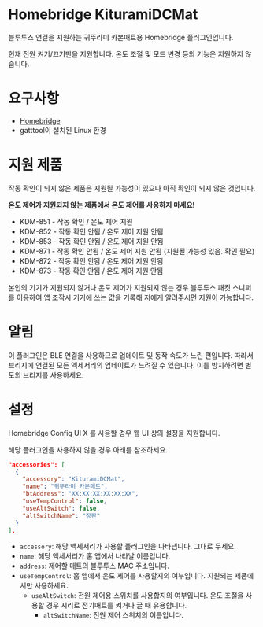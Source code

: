 # Homebridge KituramiDCMat
블루투스 연결을 지원하는 귀뚜라미 카본매트용 Homebridge 플러그인입니다.

현재 전원 켜기/끄기만을 지원합니다. 온도 조절 및 모드 변경 등의 기능은 지원하지 않습니다.

# 요구사항
* [Homebridge](https://homebridge.io/)
* gatttool이 설치된 Linux 환경

# 지원 제품
작동 확인이 되지 않은 제품은 지원될 가능성이 있으나 아직 확인이 되지 않은 것입니다.

**온도 제어가 지원되지 않는 제품에서 온도 제어를 사용하지 마세요!**

* KDM-851 - 작동 확인 / 온도 제어 지원
* KDM-852 - 작동 확인 안됨 / 온도 제어 지원 안됨
* KDM-853 - 작동 확인 안됨 / 온도 제어 지원 안됨
* KDM-871 - 작동 확인 안됨 / 온도 제어 지원 안됨 (지원될 가능성 있음. 확인 필요)
* KDM-872 - 작동 확인 안됨 / 온도 제어 지원 안됨
* KDM-873 - 작동 확인 안됨 / 온도 제어 지원 안됨

본인의 기기가 지원되지 않거나 온도 제어가 지원되지 않는 경우 블루투스 패킷 스니퍼를 이용하여
앱 조작시 기기에 쓰는 값을 기록해 저에게 알려주시면 지원이 가능합니다.

# 알림
이 플러그인은 BLE 연결을 사용하므로 업데이트 및 동작 속도가 느린 편입니다. 
따라서 브리지에 연결된 모든 액세서리의 업데이트가 느려질 수 있습니다. 
이를 방지하려면 별도의 브리지를 사용하세요.

# 설정
Homebridge Config UI X 를 사용할 경우 웹 UI 상의 설정을 지원합니다.

해당 플러그인을 사용하지 않을 경우 아래를 참조하세요.

```json
"accessories": [
  {
    "accessory": "KituramiDCMat",
    "name": "귀뚜라미 카본매트",
    "btAddress": "XX:XX:XX:XX:XX:XX",
    "useTempControl": false,
    "useAltSwitch": false,
    "altSwitchName": "장판"    
  }
],
```

* ```accessory```: 해당 액세서리가 사용할 플러그인을 나타냅니다. 그대로 두세요.
* ```name```: 해당 액세서리가 홈 앱에서 나타날 이름입니다.
* ```address```: 제어할 매트의 블루투스 MAC 주소입니다.
* ```useTempControl```: 홈 앱에서 온도 제어를 사용할지의 여부입니다. 지원되는 제품에서만 사용하세요.
  - ```useAltSwitch```: 전원 제어용 스위치를 사용합지의 여부입니다. 온도 조절을 사용할 경우 시리로 전기매트를 켜거나 끌 때 유용합니다.
    - ```altSwitchName```: 전원 제어 스위치의 이름입니다.